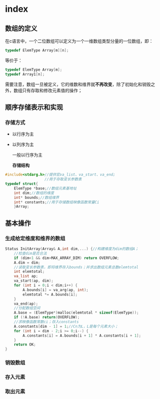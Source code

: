 # index

## 数组的定义

在c语言中，一个二位数组可以定义为一个一维数组类型分量的一位数组，即：

```cpp
typedef ElemType Array[m][n];
```

等价于：

```cpp
typedef ElemType Array[m];
typedef Array1[n];
```

需要注意，数组一旦被定义，它的维数和维界就**不再改变**，除了初始化和销毁之外，数组只有存取和修改元素值的操作；

## 顺序存储表示和实现

### 存储方式

* 以行序为主
* 以列序为主

  一般以行序为主

  **存储结构**

```cpp
#include<stdarg.h>//提供宏va_list、va_start、va_end;
                  //用于存取变长参数表
typedef struct{
    ElemType *base;//数组元素基地址
    int dim;//数组的维度
    int* bounds;//数组维界
    int* constants;//用于存储数组映像函数常量Ci
    }Array;
```

## 基本操作

### 生成给定维度和维界的数组

```cpp
Status InitArray(Array& A,int dim,...) {//构建维度为dim的数组A；
    //检查dim是否合法
    if (dim<1 && dim>MAX_ARRAY_DIM) return OVERFLOW;
    A.dim = dim;
    //读取变长参数表，即将维界存入bounds；并求出数组元素总数elemtotal
    int elemtotal;
    va_list ap;
    va_start(ap, dim);
    for (int i = 0;i < dim;i++) {
        A.bounds[i] = va_arg(ap, int);
        elemtotal *= A.bounds[i];
    }
    va_end(ap);
    //分配数组空间
    A.base = (ElemType*)malloc(elemtotal * sizeof(ElemType));
    if (!A.base) return(OVERFLOW);
    //求映像函数常数ci；存入constants
    A.constants[dim - 1] = 1;//Cn为L，L是每个元素大小；
    for (int i = dim - 2;i >= 0;i--) {
        A.constants[i] = A.bounds[i + 1] * A.constants[i + 1];
    }
    return OK;
}
```

### 销毁数组

### 存入元素

### 取出元素

